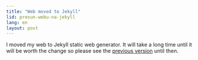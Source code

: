 ```yaml
---
title: "Web moved to Jekyll"
lid: presun-webu-na-jekyll
lang: en
layout: post
---
```

I moved my web to Jekyll static web generator. It will take a long time until it will be worth the change so please see the [previous version](/v2/index.xml) until then.
